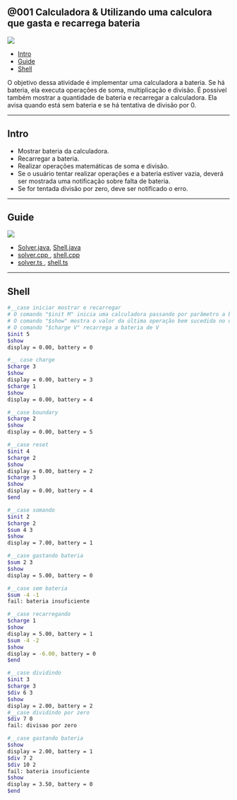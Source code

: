 ## @001 Calculadora & Utilizando uma calculora que gasta e recarrega bateria

![](https://raw.githubusercontent.com/qxcodepoo/arcade/master/base/001/cover.jpg)

[](toc)

- [Intro](#intro)
- [Guide](#guide)
- [Shell](#shell)
[](toc)


O objetivo dessa atividade é implementar uma calculadora a bateria. Se há bateria, ela executa operações de soma, multiplicação e divisão. É possível também mostrar a quantidade de bateria e recarregar a calculadora. Ela avisa quando está sem bateria e se há tentativa de divisão por 0.


***
## Intro

- Mostrar bateria da calculadora.
- Recarregar a bateria.
- Realizar operações matemáticas de soma e divisão.
- Se o usuário tentar realizar operações e a bateria estiver vazia, deverá ser mostrada uma notificação sobre falta de bateria.
- Se for tentada divisão por zero, deve ser notificado o erro.

***
## Guide
![](https://raw.githubusercontent.com/qxcodepoo/arcade/master/base/001/diagrama.png)

- [Solver.java](https://raw.githubusercontent.com/qxcodepoo/arcade/master/base/001/.cache/draft.java), [Shell.java](https://raw.githubusercontent.com/qxcodepoo/arcade/master/base/001/./java/Shell.java)
- [solver.cpp ](https://raw.githubusercontent.com/qxcodepoo/arcade/master/base/001/.cache/draft.cpp), [shell.cpp ](https://raw.githubusercontent.com/qxcodepoo/arcade/master/base/001/./cpp/shell.cpp)
- [solver.ts  ](https://raw.githubusercontent.com/qxcodepoo/arcade/master/base/001/.cache/draft.ts), [shell.ts  ](https://raw.githubusercontent.com/qxcodepoo/arcade/master/base/001/./ts/shell.ts)


***
## Shell

```bash
#__case iniciar mostrar e recarregar
# O comando "$init M" inicia uma calculadora passando por parâmetro a bateria máxima.
# O comando "$show" mostra o valor da última operação bem sucedida no display e o estado da bateria
# O comando "$charge V" recarrega a bateria de V
$init 5
$show
display = 0.00, battery = 0

#__ case charge
$charge 3
$show
display = 0.00, battery = 3
$charge 1
$show
display = 0.00, battery = 4

#__case boundary
$charge 2
$show
display = 0.00, battery = 5

#__case reset
$init 4
$charge 2
$show
display = 0.00, battery = 2
$charge 3
$show
display = 0.00, battery = 4
$end	
```	
```bash
#__case somando
$init 2
$charge 2
$sum 4 3
$show
display = 7.00, battery = 1

#__case gastando bateria
$sum 2 3
$show
display = 5.00, battery = 0

#__case sem bateria
$sum -4 -1
fail: bateria insuficiente

#__case recarregando
$charge 1
$show
display = 5.00, battery = 1
$sum -4 -2
$show
display = -6.00, battery = 0
$end
```
```bash
#__case dividindo
$init 3
$charge 3
$div 6 3
$show
display = 2.00, battery = 2
#__case dividindo por zero
$div 7 0
fail: divisao por zero

#__case gastando bateria
$show
display = 2.00, battery = 1
$div 7 2
$div 10 2
fail: bateria insuficiente
$show
display = 3.50, battery = 0
$end
```



